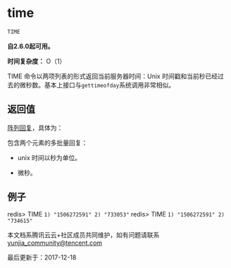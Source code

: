# time

```javascript
TIME
```

**自2.6.0起可用。**

**时间复杂度：** O（1）

TIME 命令以两项列表的形式返回当前服务器时间：Unix 时间戳和当前秒已经过去的微秒数。基本上接口与`gettimeofday`系统调用非常相似。

## 返回值

[阵列回复](https://redis.io/topics/protocol#array-reply)，具体为：

包含两个元素的多批量回复：

- unix 时间以秒为单位。

- 微秒。

## 例子

redis> TIME `1) "1506272591" 2) "733053"` redis> TIME `1) "1506272591" 2) "734615"`

本文档系腾讯云云+社区成员共同维护，如有问题请联系 yunjia_community@tencent.com

最后更新于：2017-12-18